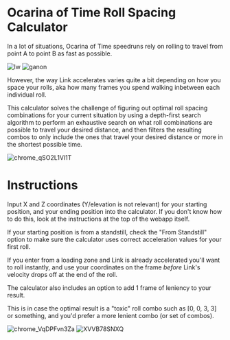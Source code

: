 # Ocarina of Time Roll Spacing Calculator

In a lot of situations, Ocarina of Time speedruns rely on rolling to travel from point A to point B as fast as possible.

![lw](https://github.com/TorjeAmundsen/OoTRolls/assets/14235956/d0136e95-ecf1-4a95-84df-4907f6cbc110)
![ganon](https://github.com/TorjeAmundsen/OoTRolls/assets/14235956/a263c9ef-050b-429c-813a-08ef9359433b)



However, the way Link accelerates varies quite a bit depending on how you space your rolls, aka how many frames you spend walking inbetween each individual roll.

This calculator solves the challenge of figuring out optimal roll spacing combinations for your current situation by using a depth-first search algorithm to perform an exhaustive search on what roll combinations are possible to travel your desired distance, and then filters the resulting combos to only include the ones that travel your desired distance or more in the shortest possible time.

![chrome_qSO2L1Vl1T](https://github.com/TorjeAmundsen/OoTRolls/assets/14235956/e19901f0-b8e9-413f-92a8-8244d1015fca)

# Instructions

Input X and Z coordinates (Y/elevation is not relevant) for your starting position, and your ending position into the calculator. If you don't know how to do this, look at the instructions at the top of the webapp itself.

If your starting position is from a standstill, check the "From Standstill" option to make sure the calculator uses correct acceleration values for your first roll.

If you enter from a loading zone and Link is already accelerated you'll want to roll instantly, and use your coordinates on the frame *before* Link's velocity drops off at the end of the roll.

The calculator also includes an option to add 1 frame of leniency to your result.

This is in case the optimal result is a "toxic" roll combo such as [0, 0, 3, 3] or something, and you'd prefer a more lenient combo (or set of combos).

![chrome_VqDPFvn3Za](https://github.com/TorjeAmundsen/OoTRolls/assets/14235956/3f98ac71-305a-4bb7-9cf0-96bee5c85afe)
![XVVB78SNXQ](https://github.com/TorjeAmundsen/OoTRolls/assets/14235956/81d298a3-bd37-4f8d-9b98-23f0bfd469f5)
